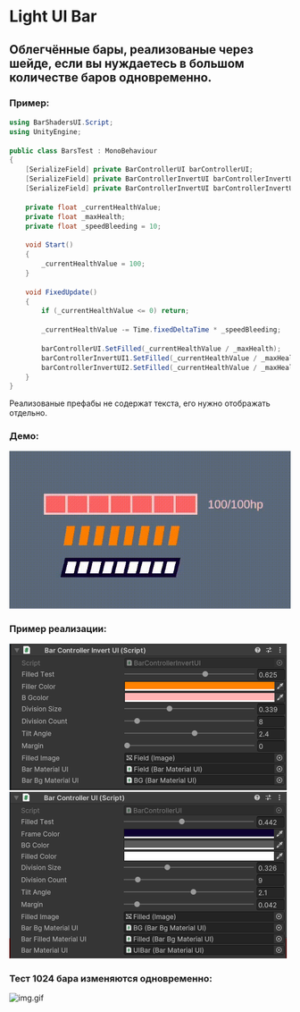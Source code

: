 # Light UI Bar

## Облегчённые бары, реализованые через шейде, если вы нуждаетесь в большом количестве баров одновременно.



### Пример:

```csharp
using BarShadersUI.Script;
using UnityEngine;

public class BarsTest : MonoBehaviour
{
    [SerializeField] private BarControllerUI barControllerUI;
    [SerializeField] private BarControllerInvertUI barControllerInvertUI1;
    [SerializeField] private BarControllerInvertUI barControllerInvertUI2;

    private float _currentHealthValue;
    private float _maxHealth;
    private float _speedBleeding = 10;

    void Start()
    {
        _currentHealthValue = 100;
    }

    void FixedUpdate()
    {
        if (_currentHealthValue <= 0) return;

        _currentHealthValue -= Time.fixedDeltaTime * _speedBleeding;

        barControllerUI.SetFilled(_currentHealthValue / _maxHealth);
        barControllerInvertUI1.SetFilled(_currentHealthValue / _maxHealth);
        barControllerInvertUI2.SetFilled(_currentHealthValue / _maxHealth);
    }
}
```
Реализованые префабы не содержат текста, его нужно отображать отдельно.
### Демо:
![img.gif](img2.gif)
### Пример реализации:
![img.png](img3.png)
![img.png](img4.png)
### Тест 1024 бара изменяются одновременно:

![img.gif](img5.gif)
